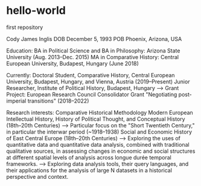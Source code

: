 # hello-world
first repository


Cody James Inglis
DOB December 5, 1993
POB Phoenix, Arizona, USA

Education:
BA in Political Science and BA in Philosophy: Arizona State University (Aug. 2013–Dec. 2015)
MA in Comparative History: Central European University, Budapest, Hungary (June 2018)

Currently:
Doctoral Student, Comparative History, Central European University, Budapest, Hungary, and Vienna, Austria (2019–Present)
Junior Researcher, Institute of Political History, Budapest, Hungary
    —> Grant Project: European Research Council Consolidator Grant "Negotiating post-imperial transitions" (2018–2022)
 
Research interests:
Comparative Historical Methodology
Modern European Intellectual History, History of Political Thought, and Conceptual History (18th–20th Centuries)
    —> Particular focus on the "Short Twentieth Century," in particular the interwar period (~1918–1938)
    Social and Economic History of East Central Europe (18th–20th Centuries)
    —> Exploring the uses of quantitative data and quantitative data analysis, combined with traditional qualitative sources, in assessing changes in economic and social structures at different spatial levels of analysis across longue durée temporal frameworks.
    —> Exploring data analysis tools, their query languages, and their applications for the analysis of large N datasets in a historical perspective and context.
